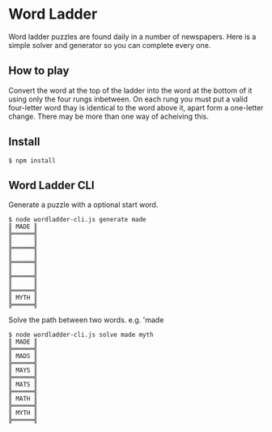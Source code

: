 # Word Ladder
Word ladder puzzles are found daily in a number of newspapers. Here is a simple solver and generator so you can complete every one.

## How to play
Convert the word at the top of the ladder into the word at the bottom of it using only the four rungs inbetween. On each rung you must put a valid four-letter word thay is identical to the word above it, apart form a one-letter change. There may be more than one way of acheiving this.

## Install

```
$ npm install
```

## Word Ladder CLI

Generate a puzzle with a optional start word.

```
$ node wordladder-cli.js generate made
║ MADE ║
╠══════╣
║      ║
╠══════╣
║      ║
╠══════╣
║      ║
╠══════╣
║      ║
╠══════╣
║ MYTH ║
╠══════╣
```

Solve the path between two words. e.g. 'made

```
$ node wordladder-cli.js solve made myth
║ MADE ║
╠══════╣
║ MADS ║
╠══════╣
║ MAYS ║
╠══════╣
║ MATS ║
╠══════╣
║ MATH ║
╠══════╣
║ MYTH ║
╠══════╣
```